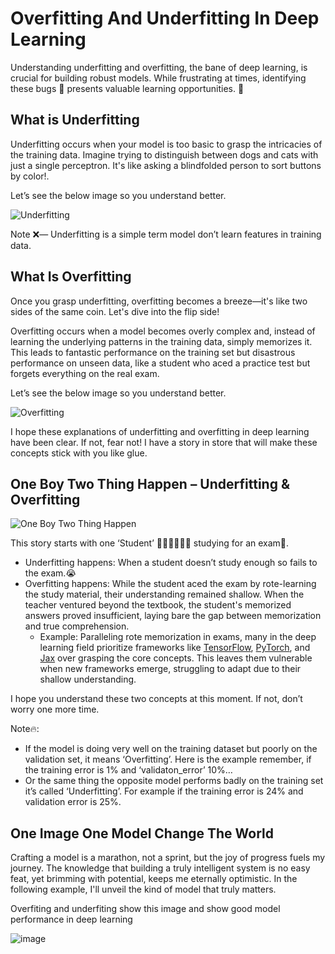 # Overfitting And Underfitting In Deep Learning

Understanding underfitting and overfitting, the bane of deep learning, is crucial for building robust models. While frustrating at times, identifying these bugs 💩 presents valuable learning opportunities. 🔰

## What is Underfitting

Underfitting occurs when your model is too basic to grasp the intricacies of the training data. Imagine trying to distinguish between dogs and cats with just a single perceptron. It's like asking a blindfolded person to sort buttons by color!. 

Let’s see the below image so you understand better.

![Underfitting](https://github.com/ghimiresunil/LLM-PowerHouse-A-Curated-Guide-for-Large-Language-Models-with-Custom-Training-and-Inferencing/assets/40186859/3b0a1f59-86e1-4473-8797-affb536d1933)

Note ❌— Underfitting is a simple term model don’t learn features in training data.

## What Is Overfitting

Once you grasp underfitting, overfitting becomes a breeze—it's like two sides of the same coin. Let's dive into the flip side!

Overfitting occurs when a model becomes overly complex and, instead of learning the underlying patterns in the training data, simply memorizes it. This leads to fantastic performance on the training set but disastrous performance on unseen data, like a student who aced a practice test but forgets everything on the real exam.

Let’s see the below image so you understand better.

![Overfitting](https://github.com/ghimiresunil/LLM-PowerHouse-A-Curated-Guide-for-Large-Language-Models-with-Custom-Training-and-Inferencing/assets/40186859/fa8c2f06-429b-420f-8576-f0c764f816b3)

I hope these explanations of underfitting and overfitting in deep learning have been clear. If not, fear not! I have a story in store that will make these concepts stick with you like glue.

## One Boy Two Thing Happen – Underfitting & Overfitting

![One Boy Two Thing Happen](https://github.com/ghimiresunil/LLM-PowerHouse-A-Curated-Guide-for-Large-Language-Models-with-Custom-Training-and-Inferencing/assets/40186859/e1c08f06-de9d-4ece-b030-eb23f431e7f3)

This story starts with one ‘Student’ 👨🏻‍🎓👩🏻‍🎓 studying for an exam💯.

- Underfitting happens: When a student doesn’t study enough so fails to the exam.😭
- Overfitting happens: 
While the student aced the exam by rote-learning the study material, their understanding remained shallow. When the teacher ventured beyond the textbook, the student's memorized answers proved insufficient, laying bare the gap between memorization and true comprehension.
    - Example: Paralleling rote memorization in exams, many in the deep learning field prioritize frameworks like [TensorFlow](https://www.tensorflow.org/), [PyTorch](https://pytorch.org/), and [Jax](https://jax.readthedocs.io/en/latest/index.html) over grasping the core concepts. This leaves them vulnerable when new frameworks emerge, struggling to adapt due to their shallow understanding.

I hope you understand these two concepts at this moment. If not, don’t worry one more time.

Note🔥:
- If the model is doing very well on the training dataset but poorly on the validation set, it means ‘Overfitting’. Here is the example remember, if the training error is 1% and ‘validaton_error’ 10%…
- Or the same thing the opposite model performs badly on the training set it’s called ‘Underfitting’. For example if the training error is 24% and validation error is 25%.

## One Image One Model Change The World

Crafting a model is a marathon, not a sprint, but the joy of progress fuels my journey. The knowledge that building a truly intelligent system is no easy feat, yet brimming with potential, keeps me eternally optimistic. In the following example, I'll unveil the kind of model that truly matters.

Overfiting and underfiting show this image and show good model performance in deep learning

![image](https://github.com/ghimiresunil/LLM-PowerHouse-A-Curated-Guide-for-Large-Language-Models-with-Custom-Training-and-Inferencing/assets/40186859/62d90090-c753-4489-a051-7f3e0c9b2c81)





